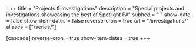 +++
title = "Projects & Investigations"
description = "Special projects and investigations showcasing the best of Spotlight PA"
subhed = " "
show-date = false
show-item-dates = false
reverse-cron = true
url = "/investigations/"
aliases = ["/series/"]

[cascade]
reverse-cron = true
show-item-dates = true
+++
